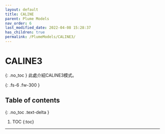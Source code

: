 ```yaml
---
layout: default
title: CALINE
parent: Plume Models
nav_order: 6
last_modified_date: 2022-04-08 15:28:37
has_children: true
permalink: /PlumeModels/CALINE3/
---
```


# CALINE3
{: .no_toc }
此處介紹CALINE3模式。

{: .fs-6 .fw-300 }

## Table of contents
{: .no_toc .text-delta }

1. TOC
{:toc}

---